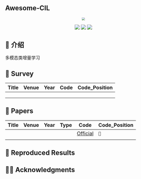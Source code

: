 ## Awesome-CIL

<div align=center><img src="https://markdownimg-hw.oss-cn-beijing.aliyuncs.com/logo.png" style="zoom: 60%;" /></div>
<p></p>
<div align=center><img src="https://visitor-badge.laobi.icu/badge?page_id=Geeks-Z.Class-Incremental-Learning&left_color=green&right_color=red" /> <img src="https://img.shields.io/github/last-commit/Geeks-Z/Class-Incremental-Learning" /> <img src="https://img.shields.io/github/license/Geeks-Z/Class-Incremental-Learning" /></div>

## 🎉 介绍

多模态类增量学习

## 🚀 Survey

| Title | Venue | Year | Code | Code_Position |
| ----- | ----- | ---- | ---- | ------------- |
|       |       |      |      |               |
|       |       |      |      |               |
|       |       |      |      |               |

## 🌟 Papers

| Title | Venue | Year | Type | Code         | Code_Position |
| ----- | ----- | ---- | ---- | ------------ | ------------- |
|       |       |      |      | [Official]() | `📁  `         |
|       |       |      |      |              |               |

## 📝 Reproduced Results



## 👨‍🏫 Acknowledgments